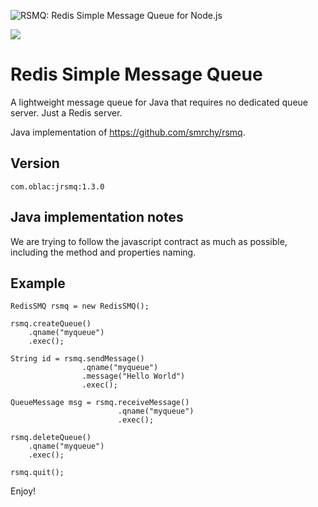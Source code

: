 ![RSMQ: Redis Simple Message Queue for Node.js](https://img.webmart.de/rsmq_wide.png)

![](https://app.travis-ci.com/igr/jrsmq.svg?branch=master)

# Redis Simple Message Queue

A lightweight message queue for Java that requires no dedicated queue server. Just a Redis server.

Java implementation of https://github.com/smrchy/rsmq.

## Version

	com.oblac:jrsmq:1.3.0

## Java implementation notes

We are trying to follow the javascript contract as much as possible, including
the method and properties naming.

## Example

    RedisSMQ rsmq = new RedisSMQ();

    rsmq.createQueue()
        .qname("myqueue")
        .exec();

    String id = rsmq.sendMessage()
                    .qname("myqueue")
                    .message("Hello World")
                    .exec();

    QueueMessage msg = rsmq.receiveMessage()
                            .qname("myqueue")
                            .exec();

    rsmq.deleteQueue()
        .qname("myqueue")
        .exec();

    rsmq.quit();

Enjoy!
